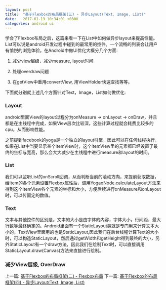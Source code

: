 ```yaml
---
layout: post
title:  "基于Flexbox的布局框架(三) - 异步Layout(Text, Image, List)"
date:   2017-01-19 10:34:01 +0800
categories: android ui
---
```

学会了Flexbox布局之后，这篇来看一下在List中如何做异步layout来提高性能。List可以说是android开发过程中碰到的最常用的控件，一个流畅的列表会让用户有愉悦的浏览体验。在Android中做UI优化大概分几个方面:

1. 减少view层级，减少measure, layout时间

2. 处理overdraw问题

3. 在getView中重用convertView, 用ViewHolder快速查找等等。

下面就分别就上述几个方面针对Text，Image，List如何做优化:

### Layout
android里面View的layout过程分为onMeasure -> onLayout -> onDraw，并且都是在主线程中完成，如果View层次比较深，这些计算过程就会耗费比较多的cpu，从而影响性能。

之前提到facebook的yoga是一个独立的layout引擎，因此可以在任何线程执行，如果在List中当要显示某个ItemView时，这个ItemView里的元素都已经设置了最终的坐标与宽高，那么会大大减少在主线程中进行measure和layout的时间。

### List
我们可以监听List的onScroll回调，从而判断当前的滚动方向，来提前获取数据，给Item的各个元素设置Flexbox属性后，调用YogaoNode.calculateLayout方法来得到这个ItemView各个元素的坐标和大小，方便后续进行onMeasure和onLayout时，可以传固定的数值。

### Text
文本与其他控件的区别是，文本的大小是由字体的内容，字体大小，行间距，最大行数等最终确定的。Android里面有一个StaticLayout类就是专门用来计算文本大小的，TextView里面用的也是StaticLayout,因此我们在后台线程计算Text的大小时，可以构造StaticLayout，然后通过getWidth和getHeight得到最终的大小，另外StaticLayout有一个draw方法，因此我们在绘制Text时，可以直接调用StaticLayout.draw(Canvas)方法来直接进行绘制。

### 减少View层级, OverDraw


上一篇:
[基于Flexbox的布局框架(二) - Flexbox布局][part1]
下一篇:
[基于Flexbox的布局框架(四) - 异步Layout(Text, Image, List)][part3]


[part1]:https://shuijwan.github.io//android/ui/2017/01/15/基于Flexbox的布局框架(二)-Flexbox布局.html
[part3]:https://shuijwan.github.io/android/ui/2017/01/19/基于Flexbox的布局框架(三)-异步Layout(Text,Image,List).html
